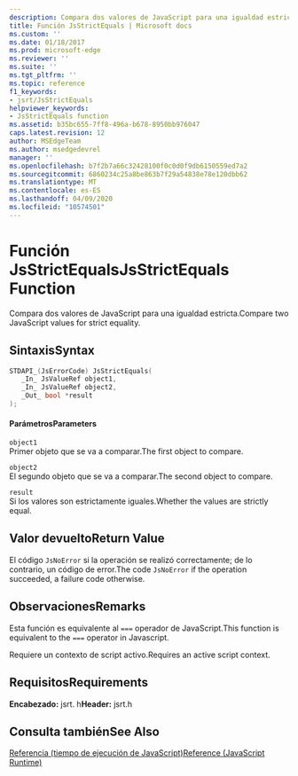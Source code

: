 ```yaml
---
description: Compara dos valores de JavaScript para una igualdad estricta.
title: Función JsStrictEquals | Microsoft docs
ms.custom: ''
ms.date: 01/18/2017
ms.prod: microsoft-edge
ms.reviewer: ''
ms.suite: ''
ms.tgt_pltfrm: ''
ms.topic: reference
f1_keywords:
- jsrt/JsStrictEquals
helpviewer_keywords:
- JsStrictEquals function
ms.assetid: b35bc655-7ff8-496a-b678-8950bb976047
caps.latest.revision: 12
author: MSEdgeTeam
ms.author: msedgedevrel
manager: ''
ms.openlocfilehash: b7f2b7a66c32428100f0c0d0f9db6150559ed7a2
ms.sourcegitcommit: 6860234c25a8be863b7f29a54838e78e120dbb62
ms.translationtype: MT
ms.contentlocale: es-ES
ms.lasthandoff: 04/09/2020
ms.locfileid: "10574501"
---
```

# <span data-ttu-id="4d36f-103">Función JsStrictEquals</span><span class="sxs-lookup"><span data-stu-id="4d36f-103">JsStrictEquals Function</span></span>
<span data-ttu-id="4d36f-104">Compara dos valores de JavaScript para una igualdad estricta.</span><span class="sxs-lookup"><span data-stu-id="4d36f-104">Compare two JavaScript values for strict equality.</span></span>  
  
## <span data-ttu-id="4d36f-105">Sintaxis</span><span class="sxs-lookup"><span data-stu-id="4d36f-105">Syntax</span></span>  
  
```cpp  
STDAPI_(JsErrorCode) JsStrictEquals(  
   _In_ JsValueRef object1,  
   _In_ JsValueRef object2,  
   _Out_ bool *result  
);  
```  
  
#### <span data-ttu-id="4d36f-106">Parámetros</span><span class="sxs-lookup"><span data-stu-id="4d36f-106">Parameters</span></span>  
 `object1`  
 <span data-ttu-id="4d36f-107">Primer objeto que se va a comparar.</span><span class="sxs-lookup"><span data-stu-id="4d36f-107">The first object to compare.</span></span>  
  
 `object2`  
 <span data-ttu-id="4d36f-108">El segundo objeto que se va a comparar.</span><span class="sxs-lookup"><span data-stu-id="4d36f-108">The second object to compare.</span></span>  
  
 `result`  
 <span data-ttu-id="4d36f-109">Si los valores son estrictamente iguales.</span><span class="sxs-lookup"><span data-stu-id="4d36f-109">Whether the values are strictly equal.</span></span>  
  
## <span data-ttu-id="4d36f-110">Valor devuelto</span><span class="sxs-lookup"><span data-stu-id="4d36f-110">Return Value</span></span>  
 <span data-ttu-id="4d36f-111">El código `JsNoError` si la operación se realizó correctamente; de lo contrario, un código de error.</span><span class="sxs-lookup"><span data-stu-id="4d36f-111">The code `JsNoError` if the operation succeeded, a failure code otherwise.</span></span>  
  
## <span data-ttu-id="4d36f-112">Observaciones</span><span class="sxs-lookup"><span data-stu-id="4d36f-112">Remarks</span></span>  
 <span data-ttu-id="4d36f-113">Esta función es equivalente al `===` operador de JavaScript.</span><span class="sxs-lookup"><span data-stu-id="4d36f-113">This function is equivalent to the `===` operator in Javascript.</span></span>  
  
 <span data-ttu-id="4d36f-114">Requiere un contexto de script activo.</span><span class="sxs-lookup"><span data-stu-id="4d36f-114">Requires an active script context.</span></span>  
  
## <span data-ttu-id="4d36f-115">Requisitos</span><span class="sxs-lookup"><span data-stu-id="4d36f-115">Requirements</span></span>  
 <span data-ttu-id="4d36f-116">**Encabezado:** jsrt. h</span><span class="sxs-lookup"><span data-stu-id="4d36f-116">**Header:** jsrt.h</span></span>  
  
## <span data-ttu-id="4d36f-117">Consulta también</span><span class="sxs-lookup"><span data-stu-id="4d36f-117">See Also</span></span>  
 [<span data-ttu-id="4d36f-118">Referencia (tiempo de ejecución de JavaScript)</span><span class="sxs-lookup"><span data-stu-id="4d36f-118">Reference (JavaScript Runtime)</span></span>](../chakra-hosting/reference-javascript-runtime.md)